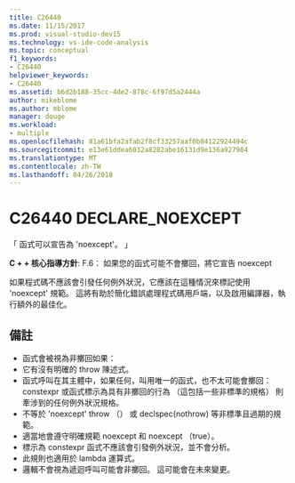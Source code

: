 ```yaml
---
title: C26440
ms.date: 11/15/2017
ms.prod: visual-studio-dev15
ms.technology: vs-ide-code-analysis
ms.topic: conceptual
f1_keywords:
- C26440
helpviewer_keywords:
- C26440
ms.assetid: b6d2b188-35cc-4de2-878c-6f97d5a2444a
author: mikeblome
ms.author: mblome
manager: douge
ms.workload:
- multiple
ms.openlocfilehash: 81a61bfa2afab2f8cf33257aaf0b84122924494c
ms.sourcegitcommit: e13e61ddea6032a8282abe16131d9e136a927984
ms.translationtype: MT
ms.contentlocale: zh-TW
ms.lasthandoff: 04/26/2018
---
```

# <a name="c26440-declarenoexcept"></a>C26440 DECLARE_NOEXCEPT
「 函式可以宣告為 'noexcept'。 」

**C + + 核心指導方針**: F.6： 如果您的函式可能不會擲回，將它宣告 noexcept

如果程式碼不應該會引發任何例外狀況，它應該在這種情況來標記使用 'noexcept' 規範。 這將有助於簡化錯誤處理程式碼用戶端，以及啟用編譯器，執行額外的最佳化。

## <a name="remarks"></a>備註
 -  函式會被視為非擲回如果：
-  它有沒有明確的 throw 陳述式。
-  函式呼叫在其主體中，如果任何，叫用唯一的函式，也不太可能會擲回： constexpr 或函式標示為具有非擲回的行為 （這包括一些非標準的規格） 則牽涉到的任何例外狀況規格。
-  不等於 'noexcept' throw （） 或 declspec(nothrow) 等非標準且過期的規範。
-  適當地會遵守明確規範 noexcept 和 noexcept （true）。
-  標示為 constexpr 函式不應該會引發例外狀況，並不會分析。
-  此規則也適用於 lambda 運算式。
-  邏輯不會視為遞迴呼叫可能會非擲回。 這可能會在未來變更。